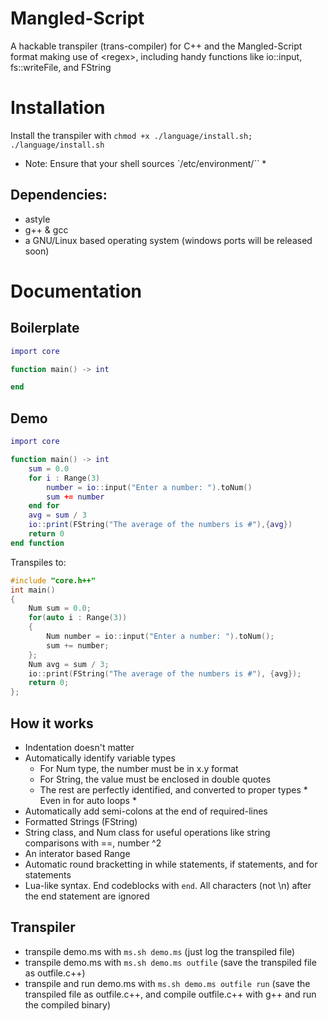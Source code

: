 # Mangled-Script
A hackable transpiler (trans-compiler) for C++ and the Mangled-Script format making use of &lt;regex>, including handy functions like io::input, fs::writeFile, and FString

# Installation
Install the transpiler with `chmod +x ./language/install.sh; ./language/install.sh`
* Note: Ensure that your shell sources `/etc/environment/`` *
## Dependencies:
- astyle
- g++ & gcc
- a GNU/Linux based operating system (windows ports will be released soon)

# Documentation
## Boilerplate
```lua
import core

function main() -> int

end
```

## Demo
```lua
import core

function main() -> int
    sum = 0.0
    for i : Range(3)
        number = io::input("Enter a number: ").toNum()
        sum += number
    end for
    avg = sum / 3
    io::print(FString("The average of the numbers is #"),{avg})
    return 0
end function
```
Transpiles to:
```c++
#include "core.h++"
int main()
{
    Num sum = 0.0;
    for(auto i : Range(3))
    {
        Num number = io::input("Enter a number: ").toNum();
        sum += number;
    };
    Num avg = sum / 3;
    io::print(FString("The average of the numbers is #"), {avg});
    return 0;
};
```

## How it works
- Indentation doesn't matter
- Automatically identify variable types
    - For Num type, the number must be in x.y format
    - For String, the value must be enclosed in double quotes
    - The rest are perfectly identified, and converted to proper types * Even in for auto loops *
- Automatically add semi-colons at the end of required-lines
- Formatted Strings (FString)
- String class, and Num class for useful operations like string comparisons with ==, number ^2
- An interator based Range
- Automatic round bracketting in while statements, if statements, and for statements
- Lua-like syntax. End codeblocks with `end`. All characters (not \n) after the end statement are ignored

## Transpiler
- transpile demo.ms with `ms.sh demo.ms` (just log the transpiled file)
- transpile demo.ms with `ms.sh demo.ms outfile` (save the transpiled file as outfile.c++)
- transpile and run demo.ms with `ms.sh demo.ms outfile run` (save the transpiled file as outfile.c++, and compile outfile.c++ with g++ and run the compiled binary)
